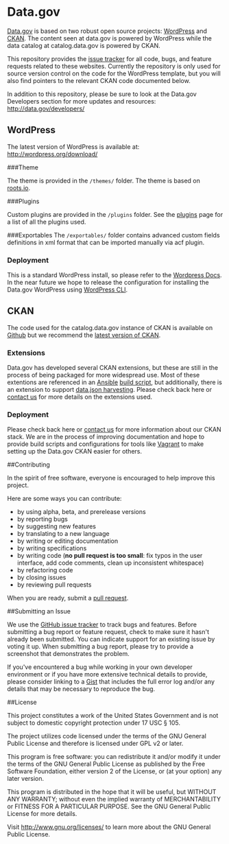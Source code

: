 Data.gov
==============
[Data.gov](http://data.gov) is based on two robust open source projects: [WordPress](http://wordpress.org) and [CKAN](http://ckan.org). The content seen at data.gov is powered by WordPress while the data catalog at catalog.data.gov is powered by CKAN. 

This repository provides the [issue tracker](https://github.com/GSA/data.gov/issues) for all code, bugs, and feature requests related to these websites. Currently the repository is only used for source version control on the code for the WordPress template, but you will also find pointers to the relevant CKAN code documented below.

In addition to this repository, please be sure to look at the Data.gov Developers section for more updates and resources: http://data.gov/developers/


## WordPress
The latest version of WordPress is available at: http://wordpress.org/download/

###Theme

The theme is provided in the `/themes/` folder. The theme is based on [roots.io](http://roots.io/starter-theme/).

###Plugins

Custom plugins are provided in the `/plugins` folder. See the [plugins](plugins.md) page for a list of all the plugins used.

###Exportables
The `/exportables/` folder contains advanced custom fields definitions in xml format that can be imported manually via acf plugin.

### Deployment
This is a standard WordPress install, so please refer to the [Wordpress Docs](http://codex.wordpress.org/Installing_WordPress). In the near future we hope to release the configuration for installing the Data.gov WordPress using [WordPress CLI](http://wp-cli.org/). 

## CKAN

The code used for the catalog.data.gov instance of CKAN is available on [Github](https://github.com/okfn/ckan/tree/release-datagov) but we recommend the [latest version of CKAN](http://ckan.org/developers/docs-and-download/). 

### Extensions

Data.gov has developed several CKAN extensions, but these are still in the process of being packaged for more widespread use. Most of these extentions are referenced in an [Ansible](http://www.ansibleworks.com/) [build script](https://github.com/okfn/ckanext-geodatagov/blob/dev/deployment/datagov-buildserver.yml), but additionally, there is an extension to support [data.json harvesting](https://github.com/FuhuXia/ckanext-datajson/tree/master). Please check back here or [contact us](https://www.data.gov/contact) for more details on the extensions used.

### Deployment

Please check back here or [contact us](https://www.data.gov/contact) for more information about our CKAN stack. We are in the process of improving documentation and hope to provide build scripts and configurations for tools like [Vagrant](http://www.vagrantup.com/) to make setting up the Data.gov CKAN easier for others.


##Contributing

In the spirit of free software, everyone is encouraged to help improve this project.

Here are some ways you can contribute:

- by using alpha, beta, and prerelease versions
- by reporting bugs
- by suggesting new features
- by translating to a new language
- by writing or editing documentation
- by writing specifications
- by writing code (**no pull request is too small**: fix typos in the user interface, add code comments, clean up inconsistent whitespace)
- by refactoring code
- by closing issues
- by reviewing pull requests

When you are ready, submit a [pull request](https://github.com/GSA/data.gov/pulls).

##Submitting an Issue

We use the [GitHub issue tracker](https://github.com/GSA/data.gov/issues) to track bugs and features. Before submitting a bug report or feature request, check to make sure it hasn't already been submitted. You can indicate support for an existing issue by voting it up. When submitting a bug report, please try to provide a screenshot that demonstrates the problem. 

If you've encountered a bug while working in your own developer environment or if you have more extensive technical details to provide, please consider linking to a [Gist](https://gist.github.com/) that includes the full error log and/or any details that may be necessary to reproduce the bug.

##License

This project constitutes a work of the United States Government and is not subject to domestic copyright protection under 17 USC § 105.

The project utilizes code licensed under the terms of the GNU General Public License and therefore is licensed under GPL v2 or later.

This program is free software: you can redistribute it and/or modify it under the terms of the GNU General Public License as published by the Free Software Foundation, either version 2 of the License, or (at your option) any later version.

This program is distributed in the hope that it will be useful, but WITHOUT ANY WARRANTY; without even the implied warranty of MERCHANTABILITY or FITNESS FOR A PARTICULAR PURPOSE. See the GNU General Public License for more details.

Visit http://www.gnu.org/licenses/ to learn more about the GNU General Public License.